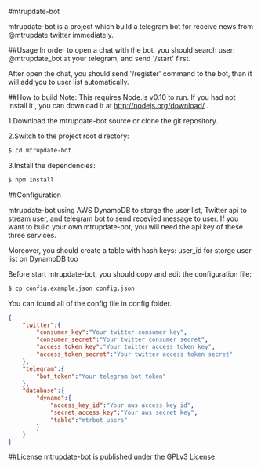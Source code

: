 #mtrupdate-bot

mtrupdate-bot is a project which build a telegram bot for receive news from @mtrupdate twitter immediately.

##Usage
In order to open a chat with the bot, you should search user: @mtrupdate_bot at your telegram, and send '/start' first.

After open the chat, you should send '/register' command to the bot, 
than it will add you to user list automatically.

##How to build
Note: This requires Node.js v0.10 to run. If you had not install it , you can download it at http://nodejs.org/download/ .

1.Download the mtrupdate-bot source or clone the git repository.

2.Switch to the project root directory:

```bash
$ cd mtrupdate-bot
```

3.Install the dependencies:

```bash
$ npm install
```

##Configuration

mtrupdate-bot using AWS DynamoDB to storge the user list, Twitter api to stream user, and telegram bot to send recevied message to user. If you want to build your own mtrupdate-bot, you will need the api key of these three services.

Moreover, you should create a table with hash keys: user_id for storge user list on DynamoDB too

Before start mtrupdate-bot, you should copy and edit the  configuration file: 

```bash
$ cp config.example.json config.json
```

You can found all of the config file in config folder.

```json
{
	"twitter":{
		"consumer_key":"Your twitter consumer key",
		"consumer_secret":"Your twitter consumer secret",
		"access_token_key":"Your twitter access token key",
		"access_token_secret":"Your twitter access token secret"
	},
	"telegram":{
		"bot_token":"Your telegram bot token"
	},
	"database":{
		"dynamo":{
			"access_key_id":"Your aws access key id",
			"secret_access_key":"Your aws secret key",
			"table":"mtrbot_users"
		}
	}
}
```

##License
mtrupdate-bot is published under the GPLv3 License.

